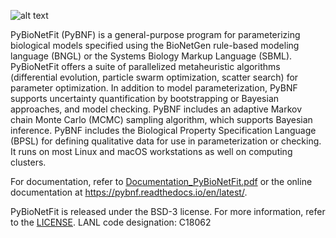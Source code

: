 ![alt text](docs/Logo1.png "PyBioNetFit")

PyBioNetFit (PyBNF) is a general-purpose program for parameterizing biological models specified using the BioNetGen
rule-based modeling language (BNGL) or the Systems Biology Markup Language (SBML). PyBioNetFit offers a suite of
parallelized metaheuristic algorithms (differential evolution, particle swarm optimization, scatter search) for
parameter optimization. In addition to model parameterization, PyBNF supports uncertainty quantification by
bootstrapping or Bayesian approaches, and model checking. PyBNF includes an adaptive Markov chain Monte Carlo (MCMC) sampling algorithm, which supports Bayesian inference. PyBNF includes the Biological Property Specification Language
(BPSL) for defining qualitative data for use in parameterization or checking. It runs on most Linux and macOS
workstations as well on computing clusters.

For documentation, refer to [Documentation_PyBioNetFit.pdf](Documentation_PyBioNetFit.pdf) or the online documentation at <https://pybnf.readthedocs.io/en/latest/>.

PyBioNetFit is released under the BSD-3 license. For more information, refer to the
[LICENSE](LICENSE). LANL code designation: C18062
